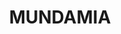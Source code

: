 ---
lastmod: '2025-04-06T06:05:20+00:00'
latitude: -34.863483
layout: suburb
longitude: 150.61644
postcode: '2540'
state: NSW
title: MUNDAMIA
url: /nsw/mundamia/
---
